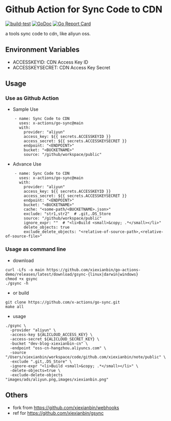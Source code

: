# Github Action for Sync Code to CDN

[![build-test](https://github.com/xiexianbin/go-actions-demo/actions/workflows/workflow.yaml/badge.svg)](https://github.com/xiexianbin/go-actions-demo/actions/workflows/workflow.yaml)
[![GoDoc](https://godoc.org/github.com/xiexianbin/go-actions-demo?status.svg)](https://pkg.go.dev/github.com/xiexianbin/go-actions-demo)
[![Go Report Card](https://goreportcard.com/badge/github.com/xiexianbin/go-actions-demo)](https://goreportcard.com/report/github.com/xiexianbin/go-actions-demo)

a tools sync code to cdn, like aliyun oss.

## Environment Variables

- ACCESSKEYID: CDN Access Key ID
- ACCESSKEYSECRET: CDN Access Key Secret

## Usage

### Use as Github Action

- Sample Use

```
    - name: Sync Code to CDN
      uses: x-actions/go-sync@main
      with:
        provider: "aliyun"
        access_key: ${{ secrets.ACCESSKEYID }}
        access_secret: ${{ secrets.ACCESSKEYSECRET }}
        endpoint: "<ENDPOINT>"
        bucket: "<BUCKETNAME>"
        source: "/github/workspace/public"
```

- Advance Use

```
    - name: Sync Code to CDN
      uses: x-actions/go-sync@main
      with:
        provider: "aliyun"
        access_key: ${{ secrets.ACCESSKEYID }}
        access_secret: ${{ secrets.ACCESSKEYSECRET }}
        endpoint: "<ENDPOINT>"
        bucket: "<BUCKETNAME>"
        cache: "<some-path/<BUCKETNAME>.json>"
        exclude: "str1,str2"  # .git,.DS_Store
        source: "/github/workspace/public"
        ignore_expr: ""  # "<li>Build <small>&copy; .*</small></li>"
        delete_objects: true
        exclude_delete_objects: "<relative-of-source-path>,<relative-of-source-file>"
```

### Usage as command line

- download

```
curl -Lfs -o main https://github.com/xiexianbin/go-actions-demo/releases/latest/download/gsync-{linux|darwin|windows}
chmod +x gsync
./gsync -h
```

- or build

```
git clone https://github.com/x-actions/go-sync.git
make all
```

- usage

```
./gsync \
  -provider "aliyun" \
  -access-key ${ALICLOUD_ACCESS_KEY} \
  -access-secret ${ALICLOUD_SECRET_KEY} \
  -bucket "dev-blog-xiexianbin-cn" \
  -endpoint "oss-cn-hangzhou.aliyuncs.com" \
  -source "/Users/xiexianbin/workspace/code/github.com/xiexianbin/note/public" \
  -exclude ".git,.DS_Store" \
  -ignore-expr "<li>Build <small>&copy; .*</small></li>" \
  -delete-objects=true \
  -exclude-delete-objects "images/ads/aliyun.png,images/xiexianbin.png"
```

## Others

- fork from https://github.com/xiexianbin/webhooks
- ref for https://github.com/xiexianbin/gsync
